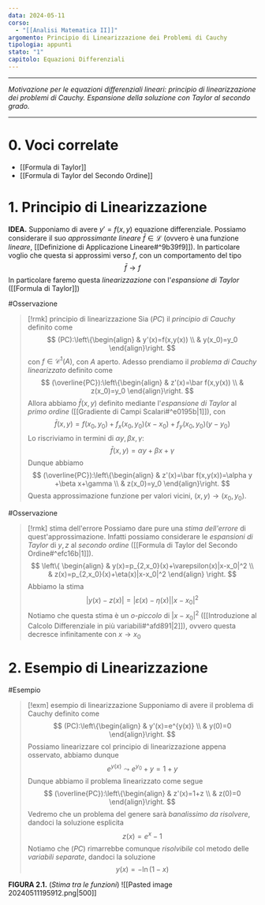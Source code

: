 ```yaml
---
data: 2024-05-11
corso:
  - "[[Analisi Matematica II]]"
argomento: Principio di Linearizzazione dei Problemi di Cauchy
tipologia: appunti
stato: "1"
capitolo: Equazioni Differenziali
---
```

- - -
*Motivazione per le equazioni differenziali lineari: principio di linearizzazione dei problemi di Cauchy. Espansione della soluzione con Taylor al secondo grado.*
- - -
# 0. Voci correlate
- [[Formula di Taylor]]
- [[Formula di Taylor del Secondo Ordine]]
# 1. Principio di Linearizzazione
**IDEA.** Supponiamo di avere $y'=f(x,y)$ equazione differenziale. Possiamo considerare il suo *approssimante lineare* $\bar{f} \in \mathcal{L}$ (ovvero è una funzione *lineare*, [[Definizione di Applicazione Lineare#^9b39f9]]). In particolare voglio che questa si approssimi verso $f$, con un comportamento del tipo
$$
\bar{f}\to f
$$
In particolare faremo questa *linearizzazione* con l'*espansione di Taylor* ([[Formula di Taylor]])

#Osservazione 
> [!rmk] principio di linearizzazione
> Sia $(PC)$ il *principio di Cauchy* definito come
> $$
> (PC):\left\{\begin{align}
> & y'(x)=f(x,y(x)) \\
> & y(x_0)=y_0
> \end{align}\right.
> $$
> con $f \in \mathcal{C}^1(A)$, con $A$ aperto. Adesso prendiamo il *problema di Cauchy linearizzato* definito come
> $$
> (\overline{PC}):\left\{\begin{align}
> & z'(x)=\bar f(x,y(x)) \\
> & z(x_0)=y_0
> \end{align}\right.
> $$
> Allora abbiamo $\bar{f}(x,y)$ definito mediante l'*espansione di Taylor* al *primo ordine* ([[Gradiente di Campi Scalari#^e0195b|1]]), con
> $$
> \bar{f}(x,y)=f(x_0,y_0)+f_x(x_0,y_0)(x-x_0)+f_y(x_0,y_0)(y-y_0)
> $$
> Lo riscriviamo in termini di $\alpha y, \beta x, \gamma$:
> $$
> \bar{f}(x,y)=\alpha y+\beta x+ \gamma
> $$
> Dunque abbiamo 
> $$
> (\overline{PC}):\left\{\begin{align}
> & z'(x)=\bar f(x,y(x))=\alpha y +\beta x+\gamma \\
> & z(x_0)=y_0
> \end{align}\right.
> $$
> Questa approssimazione funzione per valori vicini, $(x,y) \to (x_0,y_0)$.

#Osservazione 
> [!rmk] stima dell'errore
> Possiamo dare pure una *stima dell'errore* di quest'approssimazione. Infatti possiamo considerare le *espansioni di Taylor* di $y,z$ al *secondo ordine* ([[Formula di Taylor del Secondo Ordine#^efc16b|1]]). 
> $$
> \left\{
> \begin{align}
> & y(x)=p_{2,x_0}(x)+\varepsilon(x)|x-x_0|^2 \\ & 
> z(x)=p_{2,x_0}(x)+\eta(x)|x-x_0|^2
> \end{align}
> \right.
> $$
> Abbiamo la stima
> $$
> \left|y(x)-z(x)\right|=|\varepsilon(x)-\eta(x)||x-x_0|^2
> $$
> Notiamo che questa stima è un *o-piccolo* di $|x-x_0|^2$ ([[Introduzione al Calcolo Differenziale in più variabili#^afd891|2]]), ovvero questa decresce infinitamente con $x \to x_0$

# 2. Esempio di Linearizzazione
#Esempio 
> [!exm] esempio di linearizzazione
> Supponiamo di avere il problema di Cauchy definito come
> $$
> (PC):\left\{\begin{align}
> & y'(x)=e^{y(x)} \\
> & y(0)=0
> \end{align}\right.
> $$
> Possiamo linearizzare col principio di linearizzazione appena osservato, abbiamo dunque
> $$
> e^{y(x)}\leadsto e^{y_0}+y = 1+y
> $$
> Dunque abbiamo il problema linearizzato come segue
> $$
> (\overline{PC}):\left\{\begin{align}
> & z'(x)=1+z \\
> & z(0)=0
> \end{align}\right.
> $$
> Vedremo che un problema del genere sarà *banalissimo da risolvere*, dandoci la soluzione esplicita
> $$
> z(x)=e^{x}-1
> $$
> Notiamo che $(PC)$ rimarrebbe comunque *risolvibile* col metodo delle *variabili separate*, dandoci la soluzione
> $$
> y(x)=-\ln(1-x)
> $$

**FIGURA 2.1.** (*Stima tra le funzioni*)
![[Pasted image 20240511195912.png|500]]
